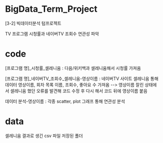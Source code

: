 # BigData_Term_Project
[3-2] 빅데이터분석 텀프로젝트

TV 프로그램 시청률과 네이버TV 조회수 연관성 파악

# code
[프로그램 명]_시청률_셀레니움 : 다음/위키백과 셀레니움해서 시청률 가져옴

[프로그램 명]_네이버TV_조회수_셀레니움-영상이름 : 네이버TV 사이트 셀레니움 통해 데이터 영상이름, 회차 목록 이름, 조회수, 좋아요 수 가져옴
--> 영상이름 잘린 상태에서 셀레니움 했던 오류를 발견해 코드 수정 후 다시 해서 코드 뒤에 영상이름 붙음

데이터 분석-영상이름 : 각종 scatter, plot 그래프 통해 연관성 분석

# data
셀레니움 결과로 생긴 csv 파일 저장된 폴더
